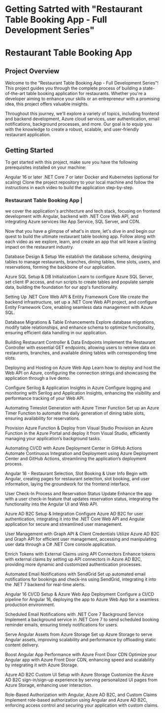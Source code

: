 ﻿# Getting Satrted with "Restaurant Table Booking App - Full Development Series"


# Restaurant Table Booking App

## Project Overview
Welcome to the "Restaurant Table Booking App - Full Development Series"! This project guides you through the complete process of building a state-of-the-art table booking application for restaurants. Whether you're a developer aiming to enhance your skills or an entrepreneur with a promising idea, this project offers valuable insights.

Throughout this journey, we'll explore a variety of topics, including frontend and backend development, Azure cloud services, user authentication, email notifications, background processes, and more. Our goal is to equip you with the knowledge to create a robust, scalable, and user-friendly restaurant application.

## Getting Started
To get started with this project, make sure you have the following prerequisites installed on your machine:

Angular 16 or later
.NET Core 7 or later
Docker and Kubernetes (optional for scaling)
Clone the project repository to your local machine and follow the instructions in each video to build the application step-by-step.

### Restaurant Table Booking App  | 

we cover the application's architecture and tech stack, focusing on frontend development with Angular, backend with .NET Core Web API, and integrating Azure services like App Service, SQL Server, and CDN.


Now that you have a glimpse of what's in store, let's dive in and begin our quest to build the ultimate restaurant table booking app. Follow along with each video as we explore, learn, and create an app that will leave a lasting impact on the restaurant industry.

Database Design & Setup
We establish the database schema, designing tables to manage restaurants, branches, dining tables, time slots, users, and reservations, forming the backbone of our application.

Azure SQL Setup & DB Initialization
Learn to configure Azure SQL Server, set client IP access, and run scripts to create tables and populate sample data, building the foundation for our app's functionality.

Setting Up .NET Core Web API & Entity Framework Core
We create the backend infrastructure, set up a .NET Core Web API project, and configure Entity Framework Core, enabling seamless data management with Azure SQL.

 Database Migrations & Table Enhancements
Explore database migrations, modify table relationships, and enhance schema to optimize functionality, ensuring efficient data handling in our application.

Building Restaurant Controller & Data Endpoints
Implement the Restaurant Controller with essential GET endpoints, allowing users to retrieve data on restaurants, branches, and available dining tables with corresponding time slots.

Deploying and Hosting on Azure Web App
Learn how to deploy and host the Web API on Azure, configuring the connection strings and showcasing the application through a live demo.

Configure Serilog & Application Insights in Azure
Configure logging and monitoring with Serilog and Application Insights, enhancing the visibility and performance tracking of your Web API.

Automating Timeslot Generation with Azure Timer Function
Set up an Azure Timer Function to automate the daily generation of dining table slots, ensuring availability for reservations.

Provision Azure Function & Deploy from Visual Studio
Provision an Azure Function in the Azure Portal and deploy it from Visual Studio, efficiently managing your application’s background tasks.

Automating CI/CD with Azure Deployment Center in GitHub Actions
Automate Continuous Integration and Deployment using Azure Deployment Center and GitHub Actions, streamlining the application’s deployment process.

Angular 16 - Restaurant Selection, Slot Booking & User Info
Begin with Angular, creating pages for restaurant selection, slot booking, and user information, laying the groundwork for the frontend interface.

User Check-In Process and Reservation Status Update
Enhance the app with a user check-in feature that updates reservation status, integrating the functionality into the Angular UI and Web API.

Azure AD B2C Setup & Integration
Configure Azure AD B2C for user authentication, integrating it into the .NET Core Web API and Angular application for secure and streamlined user management.

User Management with Graph API & Client Credentials
Utilize Azure AD B2C and Graph API for efficient user management, accessing and manipulating user data through a C# .NET Core console application.

Enrich Tokens with External Claims using API Connectors
Enhance tokens with external claims by setting up API connectors in Azure AD B2C, providing more dynamic and customized authentication processes.

Automated Email Notifications with SendGrid
Set up automated email notifications for bookings and check-ins using SendGrid, integrating it into the .NET 7 backend for real-time alerts.

 Angular 16 CI/CD Setup & Azure Web App Deployment
Configure a CI/CD pipeline for Angular 16, deploying the app to Azure Web App for a seamless production environment.

 Scheduled Email Notifications with .NET Core 7 Background Service
Implement a background service in .NET Core 7 to send scheduled booking reminder emails, ensuring timely notifications for users.

 Serve Angular Assets from Azure Storage
Set up Azure Storage to serve Angular assets, improving scalability and performance by offloading static content delivery.

 Boost Angular App Performance with Azure Front Door CDN
Optimize your Angular app with Azure Front Door CDN, enhancing speed and scalability by integrating it with Azure Storage.

 Azure AD B2C Custom UI Setup with Azure Storage
Customize the Azure AD B2C sign-in/sign-up experience by serving personalized UI pages from Azure Storage, enhancing user interaction.

 Role-Based Authorization with Angular, Azure AD B2C, and Custom Claims
Implement role-based authorization using Angular and Azure AD B2C, enforcing access control and securing your application with custom claims.

